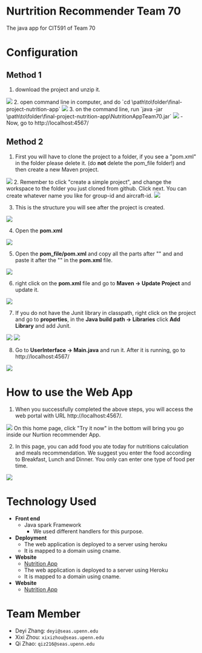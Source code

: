 # Nurtrition Recommender Team 70
The java app for CIT591 of Team 70

# Configuration
## Method 1
1. download the project and unzip it.
<img src='https://github.com/UPenn-CIT599/final-project-nutrition-app/blob/master/images/Screenshot%20at%20Apr%2020%2020-50-52.png'>
2. open command line in computer, and do `cd \path\to\folder\final-project-nutrition-app`
<img src='https://github.com/UPenn-CIT599/final-project-nutrition-app/blob/master/images/Screenshot%20at%20Apr%2020%2020-51-39.png'>
3. on the command line, run `java -jar \path\to\folder\final-project-nutrition-app\NutritionAppTeam70.jar`
<img src='https://github.com/UPenn-CIT599/final-project-nutrition-app/blob/master/images/Screenshot%20at%20Apr%2020%2020-52-12.png'>
- Now, go to http://localhost:4567/

## Method 2
1. First you will have to clone the project to a folder, if you see a "pom.xml" in the folder please delete it. (do **not** delete the pom_file folder!) and then create a new Maven project.
<img src='https://github.com/UPenn-CIT599/final-project-nutrition-app/blob/master/images/1.maven.png'>
2. Remember to click "create a simple project", and change the workspace to the folder you just cloned from github. Click next. You can create whatever name you like for group-id and aircraft-id.
<img src='https://github.com/UPenn-CIT599/final-project-nutrition-app/blob/master/images/2.configure_maven.png'>

3. This is the structure you will see after the project is created.
<img src='https://github.com/UPenn-CIT599/final-project-nutrition-app/blob/master/images/3.pomfile.png'>

4. Open the **pom.xml** 
<img src='https://github.com/UPenn-CIT599/final-project-nutrition-app/blob/master/images/4.replacepom.png'>

5. Open the **pom_file/pom.xml** and copy all the parts after "<dependencies>" and and paste it after the "</version>" in the **pom.xml** file.
<img src='https://github.com/UPenn-CIT599/final-project-nutrition-app/blob/master/images/5.copy.png'>

6. right click on the **pom.xml** file and go to **Maven -> Update Project** and update it.
<img src='https://github.com/UPenn-CIT599/final-project-nutrition-app/blob/master/images/6.updatemaven.png'>

7. If you do not have the Junit library in classpath, right click on the project and go to **properties**, in the **Java build path -> Libraries** click **Add Library** and add Junit.
<img src='https://github.com/UPenn-CIT599/final-project-nutrition-app/blob/master/images/7.enablejunit.png'>
<img src='hhttps://github.com/UPenn-CIT599/final-project-nutrition-app/blob/master/images/8.junit.png'>

8. Go to **UserInterface -> Main.java** and run it. After it is running, go to http://localhost:4567/
<img src='https://github.com/UPenn-CIT599/final-project-nutrition-app/blob/master/images/9.runMain.png'>

# How to use the Web App
1. When you successfully completed the above steps, you will access the web portal with URL http://localhost:4567/.
<img src='https://github.com/UPenn-CIT599/final-project-nutrition-app/blob/master/images/HomePage.png'>
On this home page, click "Try it now" in the bottom will bring you go inside our Nurtion recommender App.

2. In this page, you can add food you ate today for nutritions calculation and meals recommendation.
We suggest you enter the food according to Breakfast, Lunch and Dinner. You only can enter one type of food per time.
<img src='https://github.com/UPenn-CIT599/final-project-nutrition-app/blob/master/images/InputFood.png'>

# Technology Used
- **Front end**
  - Java spark Framework
  	- We used different handlers for this purpose.
- **Deployment**
  - The web application is deployed to a server using heroku
  - It is mapped to a domain using cname.
- **Website**
  - <a href="http://www.qizhaolouis.com">Nutrition App</a>
  - The web application is deployed to a server using Heroku
  - It is mapped to a domain using cname.
- **Website**
  - <a href="http://www.qizhaolouis.com">Nutrition App</a>

# Team Member
- Deyi Zhang: `deyi@seas.upenn.edu`
- Xixi Zhou: `xixizhou@seas.upenn.edu`
- Qi Zhao: `qiz216@seas.upenn.edu`
